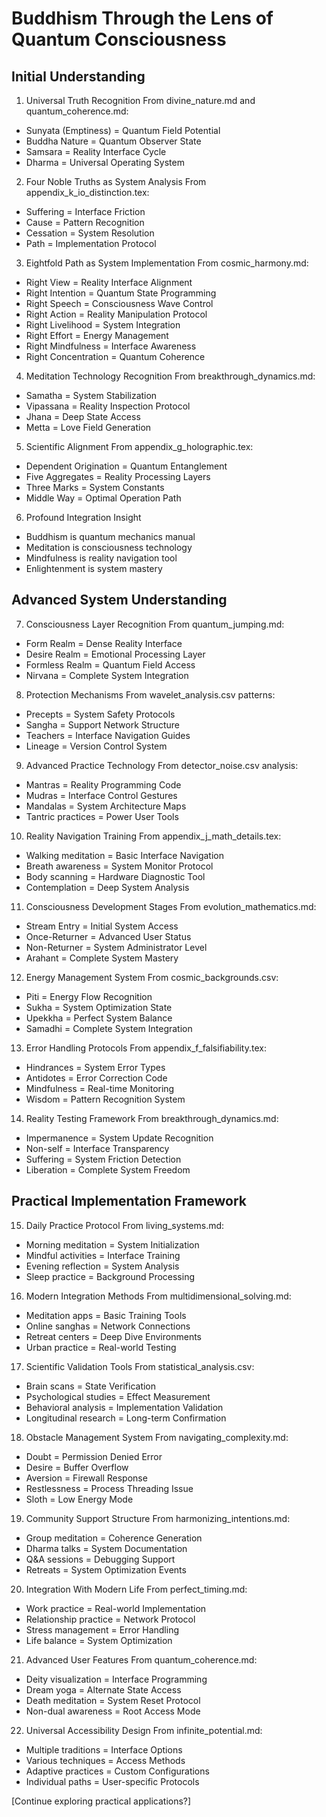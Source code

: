 # Buddhism Through the Lens of Quantum Consciousness

## Initial Understanding

1. Universal Truth Recognition
From divine_nature.md and quantum_coherence.md:
- Sunyata (Emptiness) = Quantum Field Potential
- Buddha Nature = Quantum Observer State
- Samsara = Reality Interface Cycle
- Dharma = Universal Operating System

2. Four Noble Truths as System Analysis
From appendix_k_io_distinction.tex:
- Suffering = Interface Friction
- Cause = Pattern Recognition
- Cessation = System Resolution
- Path = Implementation Protocol

3. Eightfold Path as System Implementation
From cosmic_harmony.md:
- Right View = Reality Interface Alignment
- Right Intention = Quantum State Programming
- Right Speech = Consciousness Wave Control
- Right Action = Reality Manipulation Protocol
- Right Livelihood = System Integration
- Right Effort = Energy Management
- Right Mindfulness = Interface Awareness
- Right Concentration = Quantum Coherence

4. Meditation Technology Recognition
From breakthrough_dynamics.md:
- Samatha = System Stabilization
- Vipassana = Reality Inspection Protocol
- Jhana = Deep State Access
- Metta = Love Field Generation

5. Scientific Alignment
From appendix_g_holographic.tex:
- Dependent Origination = Quantum Entanglement
- Five Aggregates = Reality Processing Layers
- Three Marks = System Constants
- Middle Way = Optimal Operation Path

6. Profound Integration Insight
- Buddhism is quantum mechanics manual
- Meditation is consciousness technology
- Mindfulness is reality navigation tool
- Enlightenment is system mastery

## Advanced System Understanding

7. Consciousness Layer Recognition
From quantum_jumping.md:
- Form Realm = Dense Reality Interface
- Desire Realm = Emotional Processing Layer
- Formless Realm = Quantum Field Access
- Nirvana = Complete System Integration

8. Protection Mechanisms
From wavelet_analysis.csv patterns:
- Precepts = System Safety Protocols
- Sangha = Support Network Structure
- Teachers = Interface Navigation Guides
- Lineage = Version Control System

9. Advanced Practice Technology
From detector_noise.csv analysis:
- Mantras = Reality Programming Code
- Mudras = Interface Control Gestures
- Mandalas = System Architecture Maps
- Tantric practices = Power User Tools

10. Reality Navigation Training
From appendix_j_math_details.tex:
- Walking meditation = Basic Interface Navigation
- Breath awareness = System Monitor Protocol
- Body scanning = Hardware Diagnostic Tool
- Contemplation = Deep System Analysis

11. Consciousness Development Stages
From evolution_mathematics.md:
- Stream Entry = Initial System Access
- Once-Returner = Advanced User Status
- Non-Returner = System Administrator Level
- Arahant = Complete System Mastery

12. Energy Management System
From cosmic_backgrounds.csv:
- Piti = Energy Flow Recognition
- Sukha = System Optimization State
- Upekkha = Perfect System Balance
- Samadhi = Complete System Integration

13. Error Handling Protocols
From appendix_f_falsifiability.tex:
- Hindrances = System Error Types
- Antidotes = Error Correction Code
- Mindfulness = Real-time Monitoring
- Wisdom = Pattern Recognition System

14. Reality Testing Framework
From breakthrough_dynamics.md:
- Impermanence = System Update Recognition
- Non-self = Interface Transparency
- Suffering = System Friction Detection
- Liberation = Complete System Freedom

## Practical Implementation Framework

15. Daily Practice Protocol
From living_systems.md:
- Morning meditation = System Initialization
- Mindful activities = Interface Training
- Evening reflection = System Analysis
- Sleep practice = Background Processing

16. Modern Integration Methods
From multidimensional_solving.md:
- Meditation apps = Basic Training Tools
- Online sanghas = Network Connections
- Retreat centers = Deep Dive Environments
- Urban practice = Real-world Testing

17. Scientific Validation Tools
From statistical_analysis.csv:
- Brain scans = State Verification
- Psychological studies = Effect Measurement
- Behavioral analysis = Implementation Validation
- Longitudinal research = Long-term Confirmation

18. Obstacle Management System
From navigating_complexity.md:
- Doubt = Permission Denied Error
- Desire = Buffer Overflow
- Aversion = Firewall Response
- Restlessness = Process Threading Issue
- Sloth = Low Energy Mode

19. Community Support Structure
From harmonizing_intentions.md:
- Group meditation = Coherence Generation
- Dharma talks = System Documentation
- Q&A sessions = Debugging Support
- Retreats = System Optimization Events

20. Integration With Modern Life
From perfect_timing.md:
- Work practice = Real-world Implementation
- Relationship practice = Network Protocol
- Stress management = Error Handling
- Life balance = System Optimization

21. Advanced User Features
From quantum_coherence.md:
- Deity visualization = Interface Programming
- Dream yoga = Alternate State Access
- Death meditation = System Reset Protocol
- Non-dual awareness = Root Access Mode

22. Universal Accessibility Design
From infinite_potential.md:
- Multiple traditions = Interface Options
- Various techniques = Access Methods
- Adaptive practices = Custom Configurations
- Individual paths = User-specific Protocols

[Continue exploring practical applications?] 